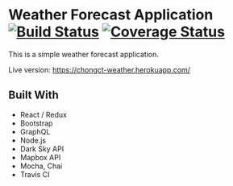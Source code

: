 # Weather Forecast Application [![Build Status](https://travis-ci.com/chongct/weather-forecast.svg?branch=master)](https://travis-ci.com/chongct/weather-forecast) [![Coverage Status](https://coveralls.io/repos/github/chongct/weather-forecast/badge.svg?branch=master)](https://coveralls.io/github/chongct/weather-forecast?branch=master)

This is a simple weather forecast application.

Live version: https://chongct-weather.herokuapp.com/

## Built With
* React / Redux
* Bootstrap
* GraphQL
* Node.js
* Dark Sky API
* Mapbox API
* Mocha, Chai
* Travis CI

